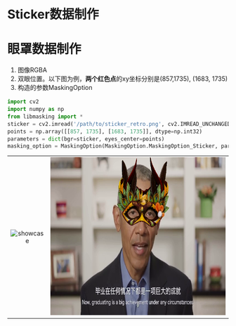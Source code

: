 # Sticker数据制作

# 眼罩数据制作

1. 图像RGBA
2. 双眼位置。以下图为例，**两个红色点**的xy坐标分别是(857,1735), (1683, 1735)
3. 构造的参数MaskingOption

```python
import cv2
import numpy as np
from libmasking import *
sticker = cv2.imread('/path/to/sticker_retro.png', cv2.IMREAD_UNCHANGED)
points = np.array([[857, 1735], [1683, 1735]], dtype=np.int32)
parameters = dict(bgr=sticker, eyes_center=points)
masking_option = MaskingOption(MaskingOption.MaskingOption_Sticker, parameters)
```



<table>
    <tr>
        <td align="center"><img src="./sticker_retro.png" alt="showcase" height="360" width="640"></td>
        <td align="center"><img src="./obama-sticker_retro.png" alt="showcase" height="360" width="640"></td>
    </tr>
</table>

